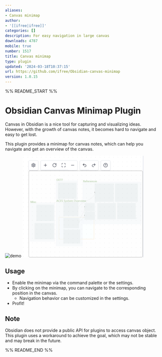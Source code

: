 ```yaml
---
aliases:
- Canvas minimap
author:
- '[[ifree|ifree]]'
categories: []
description: For easy navigation in large canvas
downloads: 4787
mobile: true
number: 1517
title: Canvas minimap
type: plugin
updated: '2024-03-18T10:37:15'
url: https://github.com/ifree/Obsidian-canvas-minimap
version: 1.0.15
---
```


%% README_START %%

# Obsidian Canvas Minimap Plugin

Canvas in Obsidian is a nice tool for capturing and visualizing ideas. However, with the growth of canvas notes, it becomes hard to navigate and easy to get lost.

This plugin provides a minimap for canvas notes, which can help you navigate and get an overview of the canvas.

<img src="https://raw.githubusercontent.com/ifree/Obsidian-canvas-minimap/HEAD/assets/obsidian_minimap.gif" alt="demo" width=400>
<img src="https://raw.githubusercontent.com/ifree/Obsidian-canvas-minimap/HEAD/assets/preview.png" alt="preview" width=400>




## Usage
- Enable the minimap via the command palette or the settings.
- By clicking on the minimap, you can navigate to the corresponding position in the canvas.
    - Navigation behavior can be customized in the settings.
- Profit!

## Note
Obsidian does not provide a public API for plugins to access canvas object. This plugin uses a workaround to achieve the goal, which may not be stable and may break in the future.


%% README_END %%